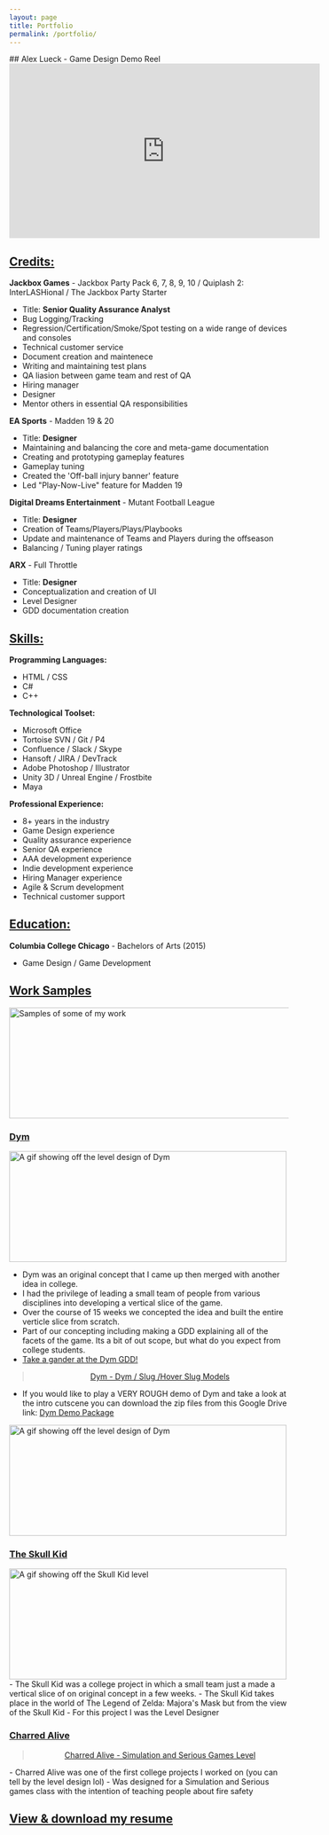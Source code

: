 ```yaml
---
layout: page
title: Portfolio
permalink: /portfolio/
---
```


<link rel="icon" href="Logo.ico" type="image/x-icon"/>
<link rel="preconnect" href="https://fonts.gstatic.com">
<link href="https://fonts.googleapis.com/css2?family=Jura:wght@300&display=swap" rel="stylesheet"> 
## Alex Lueck - Game Design Demo Reel

<div align="center"><iframe width="560" height="315" src="https://www.youtube.com/embed/2gdbhwo8zW4" frameborder="0" 
allow="accelerometer; autoplay; encrypted-media; gyroscope; picture-in-picture" allowfullscreen></iframe></div>

## <u>Credits:</u>
<b>Jackbox Games</b> - Jackbox Party Pack 6, 7, 8, 9, 10 / Quiplash 2: InterLASHional / The Jackbox Party Starter

- Title: <b>Senior Quality Assurance Analyst</b>
- Bug Logging/Tracking 
- Regression/Certification/Smoke/Spot testing on a wide range of devices and consoles
- Technical customer service
- Document creation and maintenece
- Writing and maintaining test plans
- QA liasion between game team and rest of QA
- Hiring manager
- Designer
- Mentor others in essential QA responsibilities

<b>EA Sports</b> - Madden 19 & 20

- Title: <b>Designer</b>
- Maintaining and balancing the core and meta-game documentation
- Creating and prototyping gameplay features
- Gameplay tuning
- Created the 'Off-ball injury banner' feature
- Led "Play-Now-Live" feature for Madden 19

<b>Digital Dreams Entertainment</b> - Mutant Football League

- Title: <b>Designer</b>
- Creation of Teams/Players/Plays/Playbooks
- Update and maintenance of Teams and Players during the offseason 
- Balancing / Tuning player ratings

<b>ARX</b> - Full Throttle

- Title: <b>Designer</b>
- Conceptualization and creation of UI
- Level Designer
- GDD documentation creation 

## <u>Skills:</u>
<b>Programming Languages:</b>
- HTML / CSS
- C#
- C++

<b>Technological Toolset:</b>
- Microsoft Office
- Tortoise SVN / Git / P4
- Confluence / Slack / Skype
- Hansoft / JIRA / DevTrack
- Adobe Photoshop / Illustrator
- Unity 3D / Unreal Engine / Frostbite
- Maya

<b>Professional Experience:</b>
- 8+ years in the industry
- Game Design experience 
- Quality assurance experience
- Senior QA experience
- AAA development experience
- Indie development experience
- Hiring Manager experience
- Agile & Scrum development 
- Technical customer support

## <u>Education:</u>
<b>Columbia College Chicago</b> - Bachelors of Arts (2015)
- Game Design / Game Development

## <u>Work Samples</u>
<img src="http://Callmezyos.github.io/images/AlexLueckWorkSamples.jpg" alt="Samples of some of my work" style="width:1750px;height:200px;vertical-align: middle">

### <b><u>Dym</u></b>
<img src="http://Callmezyos.github.io/images/Dym-Gif-Pt1-OPTIMZED.gif" alt="A gif showing off the level design of Dym" style="width:500px;height:200px;vertical-align: left">

- Dym was an original concept that I came up then merged with another idea in college.
- I had the privilege of leading a small team of people from various disciplines into developing a vertical slice of the game.
- Over the course of 15 weeks we concepted the idea and built the entire verticle slice from scratch.
- Part of our concepting including making a GDD explaining all of the facets of the game. Its a bit of out scope, but what do you expect from college students. 
- <a href="http://callmezyos.github.io/images/Dym_GDD.pdf" rel="nofollow noopener">Take a gander at the Dym GDD!</a>
<div align="center"><blockquote class="imgur-embed-pub" lang="en" data-id="a/COXTqrT"  ><a href="//imgur.com/a/COXTqrT">Dym - Dym / Slug /Hover Slug Models</a></blockquote><script async src="//s.imgur.com/min/embed.js" charset="utf-8"></script></div>

- If you would like to play a VERY ROUGH demo of Dym and take a look at the intro cutscene you can download the zip files from this Google Drive link: <a href="https://drive.google.com/file/d/1isiVbZ480aGLULRlwdhIZ1Dcv5c2qplc/view?usp=drive_link">Dym Demo Package</a>

<img src="http://Callmezyos.github.io/images/Dym-Gif-Pt2-OPTIMZED.gif" alt="A gif showing off the level design of Dym" style="width:500px;height:200px;vertical-align: right">

### <b><u>The Skull Kid</u></b>
<img src="http://Callmezyos.github.io/images/SkullKid-Optimized.gif" alt="A gif showing off the Skull Kid level" style="width:500px;height:200px;vertical-align: right">
- The Skull Kid was a college project in which a small team just a made a vertical slice of on original concept in a few weeks.
- The Skull Kid takes place in the world of The Legend of Zelda: Majora's Mask but from the view of the Skull Kid
- For this project I was the Level Designer

### <b><u>Charred Alive</u></b>
<div align="center"><blockquote class="imgur-embed-pub" lang="en" data-id="a/90tvLY6"  ><a href="//imgur.com/a/90tvLY6">Charred Alive - Simulation and Serious Games Level</a></blockquote><script async src="//s.imgur.com/min/embed.js" charset="utf-8"></script></div>
- Charred Alive was one of the first college projects I worked on (you can tell by the level design lol)
- Was designed for a Simulation and Serious games class with the intention of teaching people about fire safety

## <b><u><a href="http://callmezyos.github.io/images/Alex.Lueck.pdf" rel="nofollow noopener">View & download my resume</a></u></b>
